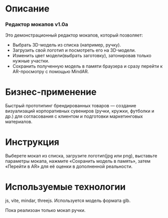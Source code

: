 # Описание 

### Редактор мокапов v1.0a

Это демонстрационный редактор мокапов, который позволяет:
* Выбрать 3D-модель из списка (например, ручку).
* Загрузить свой логотип и посмотреть его на 3D-модели.
* Изменить цвет модели(выбрать заготовку), затонировав только нужные участки.
* Сохранить полученную модель в памяти браузера и сразу перейти к AR-просмотру с помощью MindAR.

# Бизнес-применение 
Быстрый прототипинг брендированных товаров — создание визуализаций корпоративных сувениров (ручки, кружки, футболки и др.) для согласования с клиентом и подготовки маркетинговых материалов.

# Инструкция
Выберете мокап из списка, загрузите логотип(jpg или png), выставьте параметры мокапа, нажмите «Сохранить модель в память», затем «Перейти в AR» для её оценки в дополненной реальности.

# Используемые технологии
js, vite, mindar, threejs. Используется модель формата glb. 

Пока реализоан только мокап ручки.
